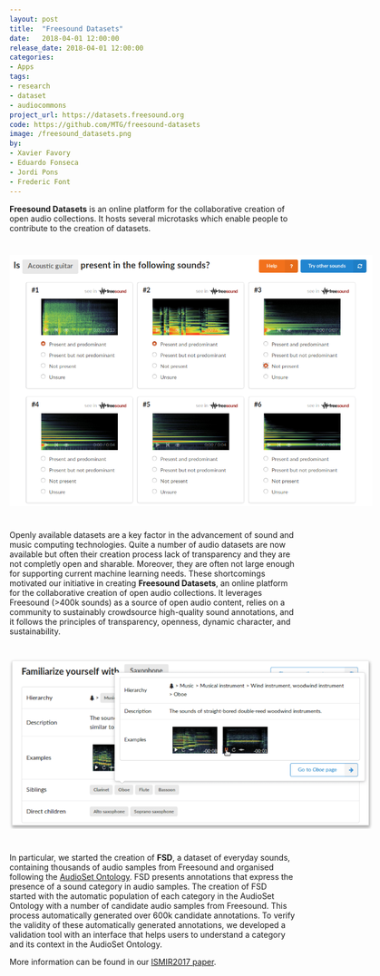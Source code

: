 ```yaml
---
layout: post
title:  "Freesound Datasets"
date:   2018-04-01 12:00:00
release_date: 2018-04-01 12:00:00
categories: 
- Apps
tags: 
- research
- dataset
- audiocommons
project_url: https://datasets.freesound.org
code: https://github.com/MTG/freesound-datasets
image: /freesound_datasets.png
by: 
- Xavier Favory
- Eduardo Fonseca
- Jordi Pons
- Frederic Font
---
```


**Freesound Datasets** is an online platform for the collaborative creation of open audio collections. It hosts several microtasks which enable people to contribute to the creation of datasets.

<a href="/assets/FSD_validation_task.png" target="blank"><img style="margin:auto;margin-bottom:25px;margin-top:25px;max-width:640px;" class="img-responsive" src="/assets/FSD_validation_task.png" alt="Validation task">
</a>

Openly available datasets are a key factor in the advancement of sound and music computing technologies. Quite a number of audio datasets are now available but often their creation process lack of transparency and they are not completly open and sharable. Moreover, they are often not large enough for supporting current machine learning needs. These shortcomings motivated our initiative in creating **Freesound Datasets**, an online platform for the collaborative creation of open audio collections. It leverages Freesound (>400k sounds) as a source of open audio content, relies on a community to sustainably crowdsource high-quality sound annotations, and it follows the principles of transparency, openness, dynamic character, and sustainability.

<a href="/assets/FSD_familiarisation_interface.png" target="blank"><img style="margin:auto;margin-bottom:25px;margin-top:25px;max-width:640px;" class="img-responsive" src="/assets/FSD_familiarisation_interface.png" alt="Familiarisation interface">
</a>

In particular, we started the creation of **FSD**, a dataset of everyday sounds, containing thousands of audio samples from Freesound and organised following the <a href="https://research.google.com/audioset/" target="_blank">AudioSet Ontology</a>. FSD presents annotations that express the presence of a sound category in audio samples. The creation of FSD started with the automatic population of each category in the AudioSet Ontology with a number of candidate audio samples from Freesound. This process automatically generated over 600k candidate annotations. To verify the validity of these automatically generated
annotations, we developed a validation tool with an interface that helps users to understand a category and its context in the AudioSet Ontology.

More information can be found in our [ISMIR2017 paper](https://repositori.upf.edu/handle/10230/33299).
